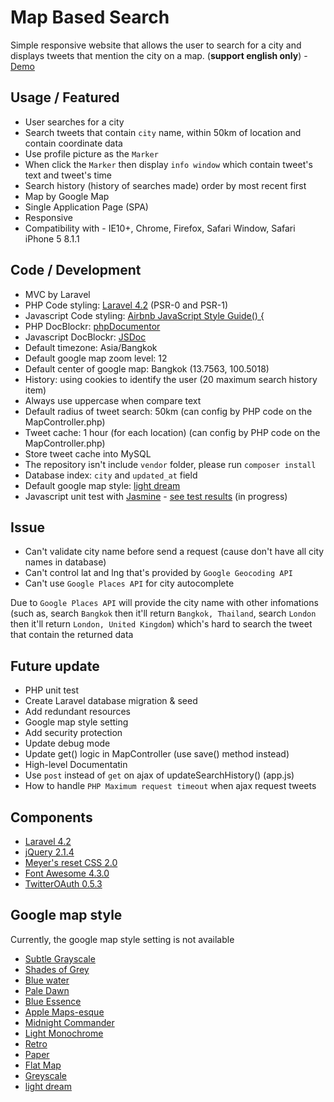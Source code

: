 # Map Based Search

Simple responsive website that allows the user to search for a city  and displays tweets that mention the city on a map. (**support english only**) - [Demo](http://mbs.jojoee.com/)

## Usage / Featured

- User searches for a city
- Search tweets that contain `city` name, within 50km of location and contain coordinate data
- Use profile picture as the `Marker`
- When click the `Marker` then display `info window` which contain tweet's text and tweet's time
- Search history (history of searches made) order by most recent first
- Map by Google Map
- Single Application Page (SPA)
- Responsive
- Compatibility with - IE10+, Chrome, Firefox, Safari Window, Safari iPhone 5 8.1.1

## Code / Development

- MVC by Laravel
- PHP Code styling: [Laravel 4.2](http://laravel.com/docs/4.2/contributions) (PSR-0 and PSR-1)
- Javascript Code styling: [Airbnb JavaScript Style Guide() {](https://github.com/airbnb/javascript)
- PHP DocBlockr: [phpDocumentor](http://phpdoc.org/)
- Javascript DocBlockr: [JSDoc](http://usejsdoc.org/)
- Default timezone: Asia/Bangkok
- Default google map zoom level: 12
- Default center of google map: Bangkok (13.7563, 100.5018)
- History: using cookies to identify the user (20 maximum search history item)
- Always use uppercase when compare text
- Default radius of tweet search: 50km (can config by PHP code on the MapController.php)
- Tweet cache: 1 hour (for each location) (can config by PHP code on the MapController.php)
- Store tweet cache into MySQL
- The repository isn't include `vendor` folder, please run `composer install`
- Database index: `city` and `updated_at` field
- Default google map style: [light dream](https://snazzymaps.com/style/134/light-dream)
- Javascript unit test with [Jasmine](http://jasmine.github.io/) - [see test results](http://mbs.jojoee.com/jasmine) (in progress)

## Issue

- Can't validate city name before send a request (cause don't have all city names in database)
- Can't control lat and lng that's provided by `Google Geocoding API`
- Can't use `Google Places API` for city autocomplete

Due to `Google Places API` will provide the city name with other infomations (such as, search `Bangkok` then it'll return `Bangkok, Thailand`, search `London` then it'll return `London, United Kingdom`) which's hard to search the tweet that contain the returned data

## Future update

- PHP unit test
- Create Laravel database migration & seed
- Add redundant resources
- Google map style setting
- Add security protection
- Update debug mode
- Update get() logic in MapController (use save() method instead)
- High-level Documentatin
- Use `post` instead of `get` on ajax of updateSearchHistory() (app.js)
- How to handle `PHP Maximum request timeout` when ajax request tweets

## Components

- [Laravel 4.2](http://laravel.com/)
- [jQuery 2.1.4](https://jquery.com/)
- [Meyer's reset CSS 2.0](http://meyerweb.com/eric/tools/css/reset/)
- [Font Awesome 4.3.0](http://fortawesome.github.io/Font-Awesome/)
- [TwitterOAuth 0.5.3](https://twitteroauth.com/)

## Google map style

Currently, the google map style setting is not available

- [Subtle Grayscale](https://snazzymaps.com/style/15/subtle-grayscale)
- [Shades of Grey](https://snazzymaps.com/style/38/shades-of-grey)
- [Blue water](https://snazzymaps.com/style/25/blue-water)
- [Pale Dawn](https://snazzymaps.com/style/1/pale-dawn)
- [Blue Essence](https://snazzymaps.com/style/61/blue-essence)
- [Apple Maps-esque](https://snazzymaps.com/style/42/apple-maps-esque)
- [Midnight Commander](https://snazzymaps.com/style/2/midnight-commander)
- [Light Monochrome](https://snazzymaps.com/style/29/light-monochrome)
- [Retro](https://snazzymaps.com/style/18/retro)
- [Paper](https://snazzymaps.com/style/39/paper)
- [Flat Map](https://snazzymaps.com/style/53/flat-map)
- [Greyscale](https://snazzymaps.com/style/5/greyscale)
- [light dream](https://snazzymaps.com/style/134/light-dream)
